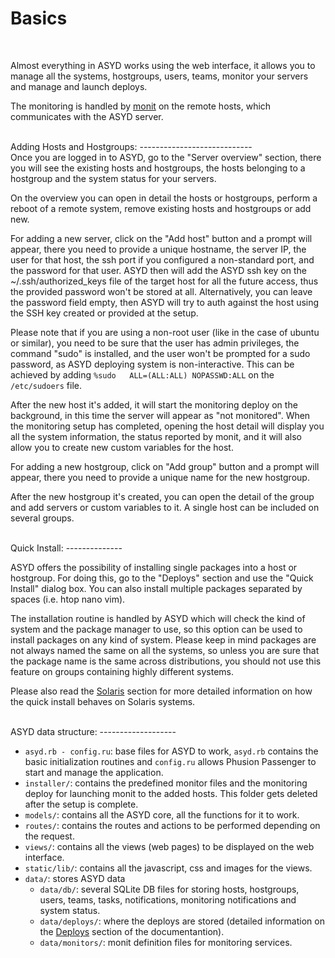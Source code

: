 Basics
======
<br/>

Almost everything in ASYD works using the web interface, it allows you to manage
all the systems, hostgroups, users, teams, monitor your servers and manage and launch
deploys.

The monitoring is handled by [monit](http://mmonit.com/monit/) on the remote hosts,
which communicates with the ASYD server.

<br/>
Adding Hosts and Hostgroups:
----------------------------
<br/>
Once you are logged in to ASYD, go to the "Server overview" section, there you will
see the existing hosts and hostgroups, the hosts belonging to a hostgroup and the system
status for your servers.

On the overview you can open in detail the hosts or hostgroups, perform a reboot of a
remote system, remove existing hosts and hostgroups or add new.

For adding a new server, click on the "Add host" button and a prompt will appear,
there you need to provide a unique hostname, the server IP, the user for that host,
the ssh port if you configured a non-standard port, and the password for that user.
ASYD then will add the ASYD ssh key on the ~/.ssh/authorized_keys file of the target host
for all the future access, thus the provided password won't be stored at all. Alternatively,
you can leave the password field empty, then ASYD will try to auth against the host using the
SSH key created or provided at the setup.

Please note that if you are using a non-root user (like in the case of ubuntu or similar),
you need to be sure that the user has admin privileges, the command "sudo" is installed,
and the user won't be prompted for a sudo password, as ASYD deploying system is non-interactive.
This can be achieved by adding `%sudo   ALL=(ALL:ALL) NOPASSWD:ALL` on the `/etc/sudoers` file.

After the new host it's added, it will start the monitoring deploy on the background, in this
time the server will appear as "not monitored". When the monitoring setup has completed,
opening the host detail will display you all the system information, the status reported by
monit, and it will also allow you to create new custom variables for the host.

For adding a new hostgroup, click on "Add group" button and a prompt will appear, there
you need to provide a unique name for the new hostgroup.

After the new hostgroup it's created, you can open the detail of the group and add servers
or custom variables to it. A single host can be included on several groups.

<br/>
Quick Install:
--------------
<br/>

ASYD offers the possibility of installing single packages into a host or hostgroup. For
doing this, go to the "Deploys" section and use the "Quick Install" dialog box. You can
also install multiple packages separated by spaces (i.e. htop nano vim).

The installation routine is handled by ASYD which will check the kind of system and the
package manager to use, so this option can be used to install packages on any kind of
system. Please keep in mind packages are not always named the same on all the systems,
so unless you are sure that the package name is the same across distributions, you should
not use this feature on groups containing highly different systems.

Please also read the [Solaris](solaris.md) section for more detailed information on how the quick install
behaves on Solaris systems.

<br/>
ASYD data structure:
-------------------
<br/>

  * `asyd.rb - config.ru`: base files for ASYD to work, `asyd.rb` contains the basic
  initialization routines and `config.ru` allows Phusion Passenger to start and manage
  the application.
  * `installer/`: contains the predefined monitor files and the monitoring deploy
  for launching monit to the added hosts. This folder gets deleted after the setup is complete.
  * `models/`: contains all the ASYD core, all the functions for it to work.
  * `routes/`: contains the routes and actions to be performed depending on the request.
  * `views/`: contains all the views (web pages) to be displayed on the web interface.
  * `static/lib/`: contains all the javascript, css and images for the views.
  * `data/`: stores ASYD data
    * `data/db/`: several SQLite DB files for storing hosts, hostgroups, users, teams,
    tasks, notifications, monitoring notifications and system status.
    * `data/deploys/`: where the deploys are stored (detailed information on the
    [Deploys](deploys.md) section of the documentantion).
    * `data/monitors/`: monit definition files for monitoring services.
